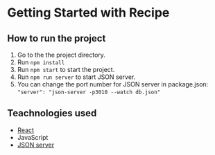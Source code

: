 # Getting Started with Recipe

## How to run the project
1. Go to the the project directory.
2. Run `npm install`
3. Run `npm start` to start the project.
4. Run `npm run server` to start JSON server.
5. You can change the port number for JSON server in package.json: `"server": "json-server -p3010 --watch db.json"`

## Teachnologies used
- [React](https://github.com/facebook/create-react-app)
- JavaScript
- [JSON server](https://www.npmjs.com/package/json-server)
